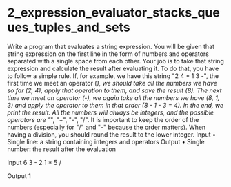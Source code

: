# 2_expression_evaluator_stacks_queues_tuples_and_sets
Write a program that evaluates a string expression. You will be given that string expression on the first line in the form of numbers and operators separated with a single space from each other. Your job is to take that string expression and calculate the result after evaluating it.
To do that, you have to follow a simple rule. If, for example, we have this string "2 4 * 1 3 -", the first time we meet an operator (*), we should take all the numbers we have so far (2, 4), apply that operation to them, and save the result (8). The next time we meet an operator (-), we again take all the numbers we have (8, 1, 3) and apply the operator to them in that order (8 - 1 - 3 = 4). In the end, we print the result.
All the numbers will always be integers, and the possible operators are "*", "+", "-", "/". It is important to keep the order of the numbers (especially for "/" and "-" because the order matters). When having a division, you should round the result to the lower integer.
Input
•	Single line: a string containing integers and operators
Output
•	Single number: the result after the evaluation

Input
6 3 - 2 1 * 5 /

Output
1
